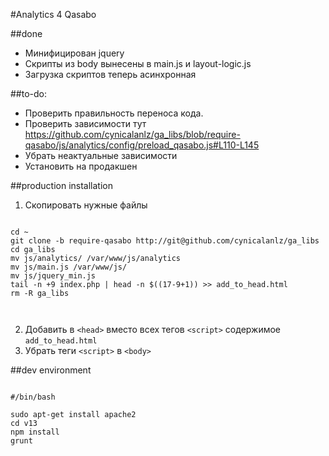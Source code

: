 #Analytics 4 Qasabo


##done

+ Минифицирован jquery
+ Скрипты из body вынесены в main.js и layout-logic.js
+ Загрузка скриптов теперь асинхронная

##to-do:

+ Проверить правильность переноса кода.
+ Проверить зависимости тут https://github.com/cynicalanlz/ga_libs/blob/require-qasabo/js/analytics/config/preload_qasabo.js#L110-L145
+ Убрать неактуальные зависимости
+ Установить на продакшен

##production installation

1) Скопировать нужные файлы

```

cd ~
git clone -b require-qasabo http://git@github.com/cynicalanlz/ga_libs
cd ga_libs
mv js/analytics/ /var/www/js/analytics
mv js/main.js /var/www/js/
mv js/jquery_min.js
tail -n +9 index.php | head -n $((17-9+1)) >> add_to_head.html
rm -R ga_libs

 
```

2) Добавить в ```<head>``` вместо всех тегов ```<script>``` содержимое ```add_to_head.html```<br>
3) Убрать теги ```<script>``` в ```<body>```





##dev environment

```

#/bin/bash

sudo apt-get install apache2
cd v13 
npm install
grunt

```

